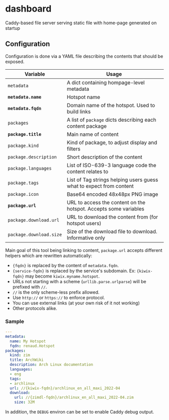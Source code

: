 # dashboard

Caddy-based file server serving static file with home-page generated on startup

## Configuration

Configuration is done via a YAML file describing the contents that should be exposed.

| Variable               | Usage                                                                                      |
| ---------------------- | ------------------------------------------------------------------------------------------ |
| `metadata`             | A dict containing hompage-level metadata                                                   |
| **`metadata.name`**    | Hotspot name                                                                               |
| **`metadata.fqdn`**    | Domain name of the hotspot. Used to build links                                            |
| `packages`             | A list of `package` dicts describing each content package                                  |
| **`package.title`**    | Main name of content                                                                       |
| `package.kind`         | Kind of package, to adjust display and filters                                             |
| `package.description`  | Short description of the content                                                           |
| `package.languages`    | List of ISO-639-3 language code the content relates to                                     |
| `package.tags`         | List of Tag strings helping users guess what to expect from content                        |
| `package.icon`         | Base64 encoded 48x48px PNG image                                                           |
| **`package.url`**      | URL to access the content on the hotspot. Accepts some variables                           |
| `package.download.url` | URL to download the content from (for hotspot users)                                       |
| `package.download.size`| Size of the download file to download. Informative only                                    |

Main goal of this tool being linking to content, `package.url` accepts different helpers which are rewritten automatically:

- `{fqdn}` is replaced by the content of `metadata.fqdn`.
- `{service-fqdn}` is replaced by the service's subdomain. Ex: `{kiwix-fqdn}` may become `kiwix.myname.hotspot`.
- URLs not starting with a scheme (`urllib.parse.urlparse`) will be prefixed with `//`.
- `//` is the only scheme-less prefix allowed.
- Use `http://` or `https://` to enforce protocol.
- You can use external links (at your own risk of it not working)
- Other protocols alike.

### Sample

```yaml
---
metadata:
  name: My Hotspot
  fqdn: renaud.Hotspot
packages:
  kind: zim
  title: ArchWiki
  description: Arch Linux documentation
  languages:
  - eng
  tags:
  - archlinux
  url: //{kiwix-fqdn}/archlinux_en_all_maxi_2022-04
  download:
    url: //{zimdl-fqdn}/archlinux_en_all_maxi_2022-04.zim
    size: 32M
```

In addition, the `DEBUG` environ can be set to enable Caddy debug output.